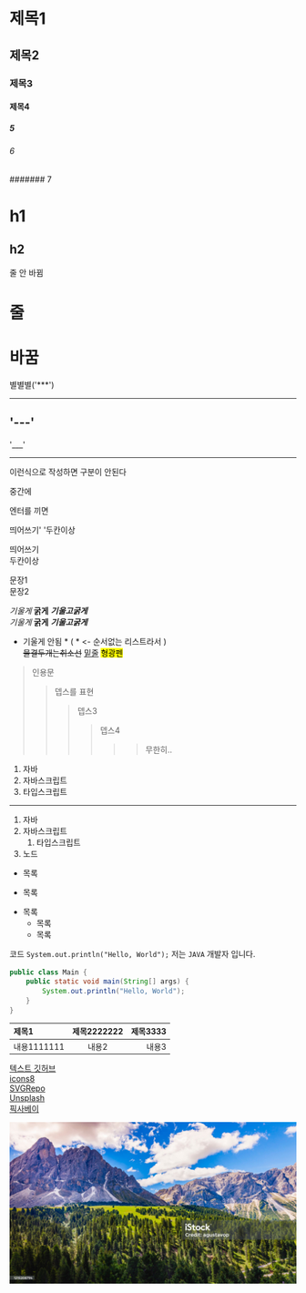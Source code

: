 # 제목1
## 제목2
### 제목3
#### 제목4
##### 5
###### 6
####### 7

h1
=====

h2
-----

줄
안 바뀜
# 줄
# 바꿈

별별별('***')
***
'---'
---
'___'
___

이런식으로
작성하면
구분이 안된다

중간에

엔터를 끼면

띄어쓰기'  '두칸이상

띄어쓰기  
두칸이상

문장1<br>
문장2

*기울게*
**굵게**
***기울고굵게***  
_기울게_
__굵게__
___기울고굵게___  
* 기울게 안됨 * ( * <- 순서없는 리스트라서 )  
~~물결두개는취소선~~
<u>밑줄</u>
<mark>형광펜</mark>

> 인용문
>> 뎁스를 표현
>>> 뎁스3
>>>> 뎁스4
>>>>>> 무한히..

1. 자바
2. 자바스크립트
3. 타입스크립트
---
1. 자바
1. 자바스크립트
    1. 타입스크립트
5. 노드

* 목록
- 목록
+ 목록
    * 목록
    - 목록

코드
`System.out.println("Hello, World");`
저는 `JAVA` 개발자 입니다.

```java
public class Main {
    public static void main(String[] args) {
        System.out.println("Hello, World");
    }
}
```

|제목1|제목2222222|제목3333|  
|:-|:-:|-:|
|내용1111111|내용2|내용3|

[텍스트 깃허브](https://www.github.com)  
[icons8](https://www.icons8.com)  
[SVGRepo](https://www.svgrepo.com)  
[Unsplash](https://www.unsplash.com/ko)  
[픽사베이](https://www.pixabay.com)  

![뭔가 멋진 이미지](istockphoto-1215208794-2048x2048.jpg)


